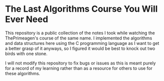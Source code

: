 # The Last Algorithms Course You Will Ever Need

This repository is a public collection of the notes I took while watching the ThePrimeagen's course of the same name. I implemented the algorithms and data structures here using the C programming language as I want to get a better grasp of it anyways, so I figured it would be best to knock out two birds with one stone.

I will not modify this repository to fix bugs or issues as this is meant purely for a record of my learning rather than as a resource for others to use for these algorithms.
